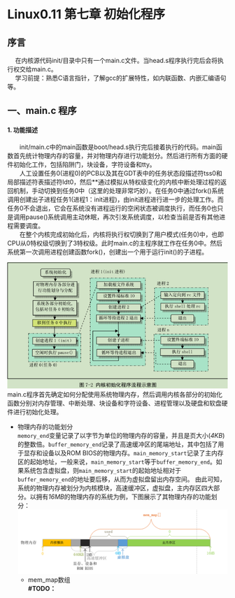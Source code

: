 # Linux0.11 第七章 初始化程序

## 序言    
&emsp; 在内核源代码init/目录中只有一个main.c文件。当head.s程序执行完后会将执行权交给main.c。    
&emsp; 学习前提：熟悉C语言指针，了解gcc的扩展特性，如内联函数、内嵌汇编语句等。

## 一、main.c 程序    
#### 1. 功能描述      
&emsp;&emsp;init/main.c中的main函数是boot/head.s执行完后接着执行的代码。main函数首先统计物理内存的容量，并对物理内存进行功能划分。然后进行所有方面的硬件初始化工作，包括陷阱门，块设备，字符设备和tty。    
&emsp;&emsp;人工设置任务0(进程0)的PCB以及其在GDT表中的任务状态段描述符tss0和局部描述符表描述符ldt0，然后**通过模拟从特权级变化的内核中断处理过程的返回机制，手动切换到任务0中（这里的处理非常巧妙）。在任务0中通过fork()系统调用创建出子进程任务1(进程1：init进程)，由init进程进行进一步的处理工作。而任务0不会退出，它会在系统没有进程运行的空闲状态被调度执行，而任务0也只是调用pause()系统调用主动休眠，再次引发系统调度，以检查当前是否有其他进程需要调度。    
&emsp;&emsp;在整个内核完成初始化后，内核将执行权切换到了用户模式(任务0)中，也即CPU从0特权级切换到了3特权级。此时main.c的主程序就工作在任务0中。然后系统第一次调用进程创建函数fork()，创建出一个用于运行init()的子进程。

![init](./images/init.png)    
main.c程序首先确定如何分配使用系统物理内存，然后调用内核各部分的初始化函数分别对内存管理、中断处理、块设备和字符设备、进程管理以及硬盘和软盘硬件进行初始化处理。

+ 物理内存的功能划分    
`memory_end`变量记录了以字节为单位的物理内存的容量，并且是页大小(*4KB*)的整数倍。`buffer_memory_end`记录了高速缓冲区的尾端地址，其中包括了用于显存和设备以及ROM BIOS的物理内存。`main_memory_start`记录了主内存区的起始地址，一般来说，`main_memory_start`等于`buffer_memory_end`。如果系统包含虚拟盘，则`main_memory_start`的起始地址相对于`buffer_memory_end`的地址要后移，从而为虚拟盘留出内存空间。
由此可知，系统的物理内存被划分为内核模块，高速缓冲区，虚拟盘，主内存区四大部分。以拥有*16MB*的物理内存的系统为例，下图展示了其物理内存的功能划分：    
![物理内存的功能划分](./images/物理内存的功能划分.png)    
    + mem_map数组    
    **#TODO：**
